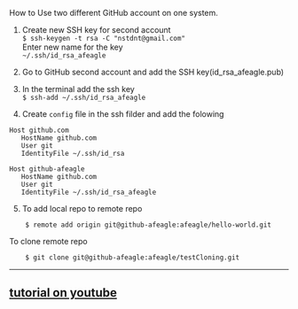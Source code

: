 How to Use two different GitHub account on one system.

1. Create new SSH key for second account  
`$ ssh-keygen -t rsa -C "nstdnt@gmail.com"`  
Enter new name for the key  
`~/.ssh/id_rsa_afeagle`	
2. Go to GitHub second account and add the SSH key(id_rsa_afeagle.pub)

3. In the terminal add the ssh key  
`$ ssh-add ~/.ssh/id_rsa_afeagle`
	
4. Create `config` file in the ssh filder and add the folowing  
```
Host github.com  
   HostName github.com  
   User git  
   IdentityFile ~/.ssh/id_rsa  
   
Host github-afeagle  
   HostName github.com  
   User git  
   IdentityFile ~/.ssh/id_rsa_afeagle
   ```
   		
5. To add local repo to remote repo  
```
	$ remote add origin git@github-afeagle:afeagle/hello-world.git  
```
	
To clone remote repo  
```
	$ git clone git@github-afeagle:afeagle/testCloning.git 
```
---	
[tutorial on youtube](https://www.youtube.com/watch?v=fnSRBRiQIU8)
---
